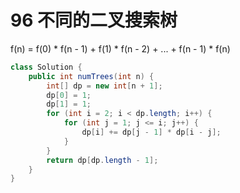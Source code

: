 # 96 不同的二叉搜索树

f(n) = f(0) * f(n - 1) + f(1) * f(n - 2) + ... + f(n - 1) * f(n)

```java
class Solution {
    public int numTrees(int n) {
        int[] dp = new int[n + 1];
        dp[0] = 1;
        dp[1] = 1;
        for (int i = 2; i < dp.length; i++) {
            for (int j = 1; j <= i; j++) {
                dp[i] += dp[j - 1] * dp[i - j];
            }
        }
        return dp[dp.length - 1];
    }
}
```
